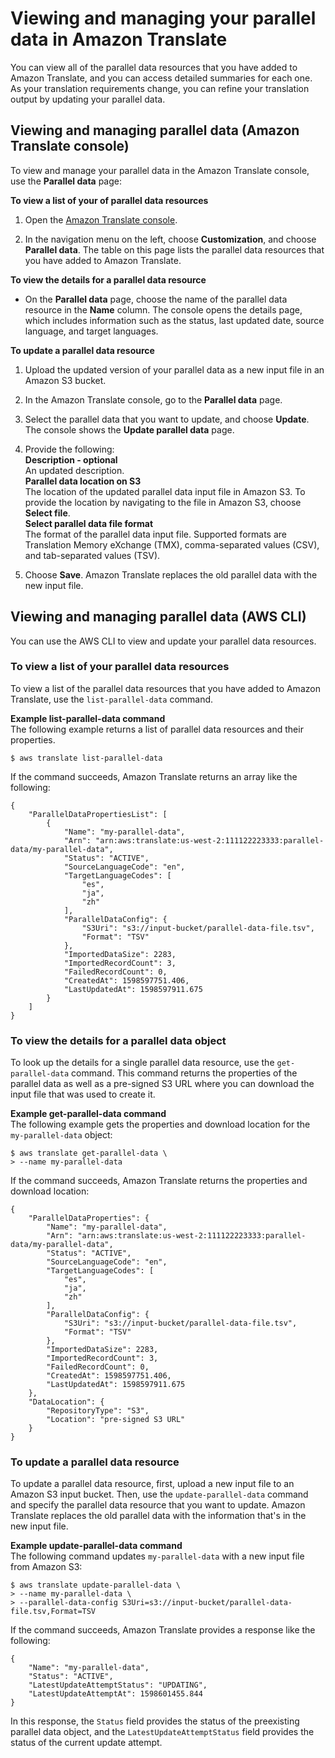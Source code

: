 # Viewing and managing your parallel data in Amazon Translate<a name="customizing-translations-parallel-data-managing"></a>

You can view all of the parallel data resources that you have added to Amazon Translate, and you can access detailed summaries for each one\. As your translation requirements change, you can refine your translation output by updating your parallel data\.

## Viewing and managing parallel data \(Amazon Translate console\)<a name="customizing-translations-parallel-data-managing-console"></a>

To view and manage your parallel data in the Amazon Translate console, use the **Parallel data** page:

**To view a list of your of parallel data resources**

1. Open the [Amazon Translate console](https://console.aws.amazon.com/translate/home)\.

1. In the navigation menu on the left, choose **Customization**, and choose **Parallel data**\. The table on this page lists the parallel data resources that you have added to Amazon Translate\.

**To view the details for a parallel data resource**
+ On the **Parallel data** page, choose the name of the parallel data resource in the **Name** column\. The console opens the details page, which includes information such as the status, last updated date, source language, and target languages\.

**To update a parallel data resource**

1. Upload the updated version of your parallel data as a new input file in an Amazon S3 bucket\.

1. In the Amazon Translate console, go to the **Parallel data** page\.

1. Select the parallel data that you want to update, and choose **Update**\. The console shows the **Update parallel data** page\.

1. Provide the following:  
**Description \- optional**  
An updated description\.  
**Parallel data location on S3**  
The location of the updated parallel data input file in Amazon S3\. To provide the location by navigating to the file in Amazon S3, choose **Select file**\.  
**Select parallel data file format**  
The format of the parallel data input file\. Supported formats are Translation Memory eXchange \(TMX\), comma\-separated values \(CSV\), and tab\-separated values \(TSV\)\.

1. Choose **Save**\. Amazon Translate replaces the old parallel data with the new input file\.

## Viewing and managing parallel data \(AWS CLI\)<a name="customizing-translations-parallel-data-managing-cli"></a>

You can use the AWS CLI to view and update your parallel data resources\.

### To view a list of your parallel data resources<a name="customizing-translations-parallel-data-managing-cli-list"></a>

To view a list of the parallel data resources that you have added to Amazon Translate, use the `list-parallel-data` command\.

**Example list\-parallel\-data command**  
The following example returns a list of parallel data resources and their properties\.   

```
$ aws translate list-parallel-data
```
If the command succeeds, Amazon Translate returns an array like the following:  

```
{
    "ParallelDataPropertiesList": [
        {
            "Name": "my-parallel-data",
            "Arn": "arn:aws:translate:us-west-2:111122223333:parallel-data/my-parallel-data",
            "Status": "ACTIVE",
            "SourceLanguageCode": "en",
            "TargetLanguageCodes": [
                "es",
                "ja",
                "zh"
            ],
            "ParallelDataConfig": {
                "S3Uri": "s3://input-bucket/parallel-data-file.tsv",
                "Format": "TSV"
            },
            "ImportedDataSize": 2283,
            "ImportedRecordCount": 3,
            "FailedRecordCount": 0,
            "CreatedAt": 1598597751.406,
            "LastUpdatedAt": 1598597911.675
        }
    ]
}
```

### To view the details for a parallel data object<a name="customizing-translations-parallel-data-managing-cli-get"></a>

To look up the details for a single parallel data resource, use the `get-parallel-data` command\. This command returns the properties of the parallel data as well as a pre\-signed S3 URL where you can download the input file that was used to create it\.

**Example get\-parallel\-data command**  
The following example gets the properties and download location for the `my-parallel-data` object:  

```
$ aws translate get-parallel-data \
> --name my-parallel-data
```
If the command succeeds, Amazon Translate returns the properties and download location:  

```
{
    "ParallelDataProperties": {
        "Name": "my-parallel-data",
        "Arn": "arn:aws:translate:us-west-2:111122223333:parallel-data/my-parallel-data",
        "Status": "ACTIVE",
        "SourceLanguageCode": "en",
        "TargetLanguageCodes": [
            "es",
            "ja",
            "zh"
        ],
        "ParallelDataConfig": {
            "S3Uri": "s3://input-bucket/parallel-data-file.tsv",
            "Format": "TSV"
        },
        "ImportedDataSize": 2283,
        "ImportedRecordCount": 3,
        "FailedRecordCount": 0,
        "CreatedAt": 1598597751.406,
        "LastUpdatedAt": 1598597911.675
    },
    "DataLocation": {
        "RepositoryType": "S3",
        "Location": "pre-signed S3 URL"
    }
}
```

### To update a parallel data resource<a name="customizing-translations-parallel-data-managing-update"></a>

To update a parallel data resource, first, upload a new input file to an Amazon S3 input bucket\. Then, use the `update-parallel-data` command and specify the parallel data resource that you want to update\. Amazon Translate replaces the old parallel data with the information that's in the new input file\.

**Example update\-parallel\-data command**  
The following command updates `my-parallel-data` with a new input file from Amazon S3:  

```
$ aws translate update-parallel-data \
> --name my-parallel-data \
> --parallel-data-config S3Uri=s3://input-bucket/parallel-data-file.tsv,Format=TSV
```
If the command succeeds, Amazon Translate provides a response like the following:  

```
{
    "Name": "my-parallel-data",
    "Status": "ACTIVE",
    "LatestUpdateAttemptStatus": "UPDATING",
    "LatestUpdateAttemptAt": 1598601455.844
}
```
In this response, the `Status` field provides the status of the preexisting parallel data object, and the `LatestUpdateAttemptStatus` field provides the status of the current update attempt\.